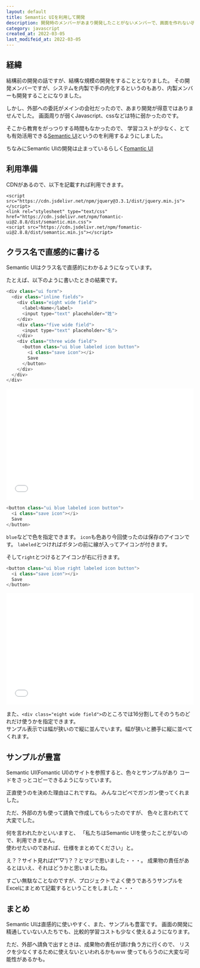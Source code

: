 ```yaml
---
layout: default
title: Semantic UIを利用して開発
description: 開発時のメンバーがあまり開発したことがないメンバーで、画面を作れない状態でした。そこでSemantic UIを利用して開発した話です。
category: javascript
created_at: 2022-03-05
last_modifeid_at: 2022-03-05
---
```


## 経緯

結構前の開発の話ですが、結構な規模の開発をすることとなりました。
その開発メンバーですが、システムを内製で手の内化するというのもあり、内製メンバーも開発することになりました。

しかし、外部への委託がメインの会社だったので、あまり開発が得意ではありませんでした。
画面周りが弱くJavascript、cssなどは特に弱かったのです。

そこから教育をがっつりする時間もなかったので、
学習コストが少なく、とても有効活用できる[Semantic UI](https://semantic-ui.com/)というのを利用するようにしました。

ちなみにSemantic UIの開発は止まっているらしく[Fomantic UI](https://fomantic-ui.com/)

## 利用準備

CDNがあるので、以下を記載すれば利用できます。
```
<script src="https://cdn.jsdelivr.net/npm/jquery@3.3.1/dist/jquery.min.js"></script>
<link rel="stylesheet" type="text/css" href="https://cdn.jsdelivr.net/npm/fomantic-ui@2.8.8/dist/semantic.min.css">
<script src="https://cdn.jsdelivr.net/npm/fomantic-ui@2.8.8/dist/semantic.min.js"></script>
```


## クラス名で直感的に書ける

Semantic UIはクラス名で直感的にわかるようになっています。

たとえば、以下のように書いたときの結果です。

```Javascript
<div class="ui form">
  <div class="inline fields">
    <div class="eight wide field">
      <label>Name</label>
      <input type="text" placeholder="姓">
    </div>
    <div class="five wide field">
      <input type="text" placeholder="名">
    </div>
    <div class="three wide field">
      <button class="ui blue labeled icon button">
        <i class="save icon"></i>
        Save
      </button>
    </div>
  </div>
</div>
```

<iframe width="100%" height="300" src="//jsfiddle.net/mtaketani113/m5a216kc/embedded/result/dark/" allowfullscreen="allowfullscreen" allowpaymentrequest frameborder="0"></iframe>

```Javascript
<button class="ui blue labeled icon button">
  <i class="save icon"></i>
  Save
</button>
```

`blue`などで色を指定できます。 `icon`も色あり今回使ったのは保存のアイコンです。
`labeled`とつければボタンの前に線が入ってアイコンが付きます。

そして`right`とつけるとアイコンが右に行きます。

```Javascript
<button class="ui blue right labeled icon button">
  <i class="save icon"></i>
  Save
</button>
```

<iframe width="100%" height="300" src="//jsfiddle.net/mtaketani113/m5a216kc/2/embedded/result/dark/" allowfullscreen="allowfullscreen" allowpaymentrequest frameborder="0"></iframe>

また、`<div class="eight wide field">`のところでは16分割してそのうちのどれだけ使うかを指定できます。  
サンプル表示では幅が狭いので縦に並んでいます。幅が狭いと勝手に縦に並べてくれます。

## サンプルが豊富

Semantic UI(Fomantic UI)のサイトを参照すると、色々とサンプルがあり
コードをさっとコピーできるようになっています。

正直使うのを決めた理由はこれですね。
みんなコピペでガンガン使ってくれました。

ただ、外部の方も使って請負で作成してもらったのですが、
色々と言われてて大変でした。

何を言われたかといいますと、
「私たちはSemantic UIを使ったことがないので、利用できません。  
使わせたいのであれば、仕様をまとめてください」と。

え？？サイト見れば(*'▽')？？とマジで思いました・・・。
成果物の責任があるとはいえ、それはどうかと思いましたね。

すごい無駄なことなのですが、プロジェクトでよく使うであろうサンプルを
Excelにまとめて記載するということをしました・・・

## まとめ

Semantic UIは直感的に使いやすく、また、サンプルも豊富です。
画面の開発に精通していない人たちでも、比較的学習コストも少なく使えるようになります。

ただ、外部へ請負で出すときは、成果物の責任が請け負う方に行くので、
リスクを少なくするために使えないといわれるかもｗｗ
使ってもらうのに大変な可能性があるかも。